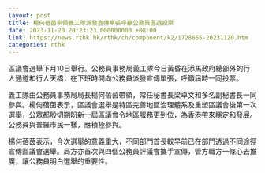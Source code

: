 ```yaml
---
layout: post
title: 楊何蓓茵率領義工隊派發宣傳單張呼籲公務員區選投票
date: 2023-11-20 20:23:23.000000000 +08:00
link: https://news.rthk.hk/rthk/ch/component/k2/1728655-20231120.htm
categories: rthk
---
```


區議會選舉下月10日舉行。公務員事務局義工隊今日黃昏在添馬政府總部外的行人通道和行人天橋，在下班時間向公務員派發宣傳單張，呼籲屆時一同投票。

義工隊由公務員事務局局長楊何蓓茵帶領，常任秘書長梁卓文和多名副秘書長一同參與。楊何蓓茵表示，區議會選舉是特區完善地區治理體系及重塑區議會後第一次選舉，公眾都殷切期盼新一屆區議會令地區服務更到位，為香港帶來穩定和發展。公務員與普羅市民一樣，應積極參與。

楊何蓓茵表示，今次選舉的意義重大，不同部門首長較早前已在部門透過不同途徑宣傳區議會選舉。局方亦首次與四個公務員評議會攜手宣傳，管方職方一條心去推廣，讓公務員明白選舉的重要性。
